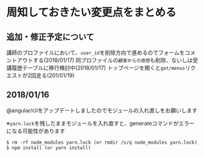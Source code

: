 # 周知しておきたい変更点をまとめる

## 追加・修正予定について
講師のプロファイルにおいて、`user_id`を削除方向で進めるのでフォームをコメントアウトする(2018/01/17)
同プロファイルの`顧客からの感想`も削除、ないしは受講履歴テーブルに移行検討中(2018/01/17)
トップページを開くと`get/menus`リクエストが2回走る(201/01/19)

## 2018/01/16
@angular/cliをアップデートしましたのでモジュールの入れ直しをお願いします

※`yarn.lock`を残したままモジュールを入れ直すと、generateコマンドがエラーになる可能性があります
```
$ rm -rf node_modules yarn.lock (or rmdir /s/q node_modules yarn.lock)
$ npm install (or yarn install)
```


